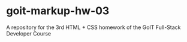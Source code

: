 # goit-markup-hw-03
A repository for the 3rd HTML + CSS homework of the GoIT Full-Stack Developer Course
